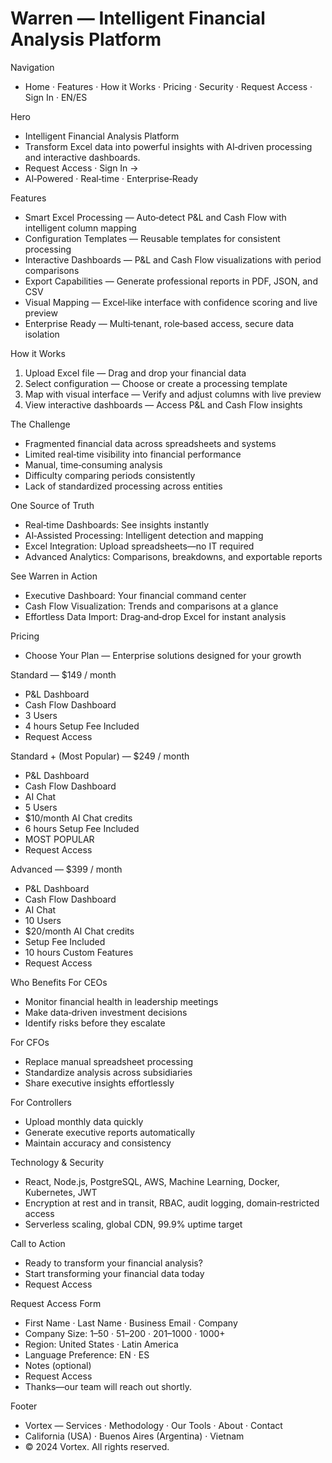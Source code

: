 # Warren — Intelligent Financial Analysis Platform

Navigation
- Home · Features · How it Works · Pricing · Security · Request Access · Sign In · EN/ES

Hero
- Intelligent Financial Analysis Platform
- Transform Excel data into powerful insights with AI‑driven processing and interactive dashboards.
- Request Access   ·   Sign In →
- AI‑Powered · Real‑time · Enterprise‑Ready

Features
- Smart Excel Processing — Auto‑detect P&L and Cash Flow with intelligent column mapping
- Configuration Templates — Reusable templates for consistent processing
- Interactive Dashboards — P&L and Cash Flow visualizations with period comparisons
- Export Capabilities — Generate professional reports in PDF, JSON, and CSV
- Visual Mapping — Excel‑like interface with confidence scoring and live preview
- Enterprise Ready — Multi‑tenant, role‑based access, secure data isolation

How it Works
1) Upload Excel file — Drag and drop your financial data
2) Select configuration — Choose or create a processing template
3) Map with visual interface — Verify and adjust columns with live preview
4) View interactive dashboards — Access P&L and Cash Flow insights

The Challenge
- Fragmented financial data across spreadsheets and systems
- Limited real‑time visibility into financial performance
- Manual, time‑consuming analysis
- Difficulty comparing periods consistently
- Lack of standardized processing across entities

One Source of Truth
- Real‑time Dashboards: See insights instantly
- AI‑Assisted Processing: Intelligent detection and mapping
- Excel Integration: Upload spreadsheets—no IT required
- Advanced Analytics: Comparisons, breakdowns, and exportable reports

See Warren in Action
- Executive Dashboard: Your financial command center
- Cash Flow Visualization: Trends and comparisons at a glance
- Effortless Data Import: Drag‑and‑drop Excel for instant analysis

Pricing
- Choose Your Plan — Enterprise solutions designed for your growth

Standard — $149 / month
- P&L Dashboard
- Cash Flow Dashboard
- 3 Users
- 4 hours Setup Fee Included
- Request Access

Standard + (Most Popular) — $249 / month
- P&L Dashboard
- Cash Flow Dashboard
- AI Chat
- 5 Users
- $10/month AI Chat credits
- 6 hours Setup Fee Included
- MOST POPULAR
- Request Access

Advanced — $399 / month
- P&L Dashboard
- Cash Flow Dashboard
- AI Chat
- 10 Users
- $20/month AI Chat credits
- Setup Fee Included
- 10 hours Custom Features
- Request Access

Who Benefits
For CEOs
- Monitor financial health in leadership meetings
- Make data‑driven investment decisions
- Identify risks before they escalate

For CFOs
- Replace manual spreadsheet processing
- Standardize analysis across subsidiaries
- Share executive insights effortlessly

For Controllers
- Upload monthly data quickly
- Generate executive reports automatically
- Maintain accuracy and consistency

Technology & Security
- React, Node.js, PostgreSQL, AWS, Machine Learning, Docker, Kubernetes, JWT
- Encryption at rest and in transit, RBAC, audit logging, domain‑restricted access
- Serverless scaling, global CDN, 99.9% uptime target

Call to Action
- Ready to transform your financial analysis?
- Start transforming your financial data today
- Request Access

Request Access Form
- First Name · Last Name · Business Email · Company
- Company Size: 1–50 · 51–200 · 201–1000 · 1000+
- Region: United States · Latin America
- Language Preference: EN · ES
- Notes (optional)
- Request Access
- Thanks—our team will reach out shortly.

Footer
- Vortex — Services · Methodology · Our Tools · About · Contact
- California (USA) · Buenos Aires (Argentina) · Vietnam
- © 2024 Vortex. All rights reserved.
